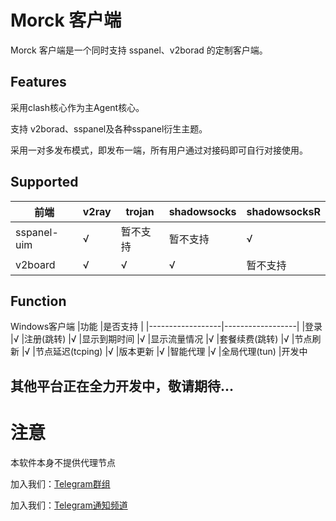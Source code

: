 # Morck 客户端

Morck 客户端是一个同时支持 sspanel、v2borad 的定制客户端。


## Features

采用clash核心作为主Agent核心。

支持 v2borad、sspanel及各种sspanel衍生主题。

采用一对多发布模式，即发布一端，所有用户通过对接码即可自行对接使用。


## Supported

|前端              |v2ray              |trojan           |shadowsocks           |shadowsocksR           |
|------------------|------------------|------------------|------------------|------------------|
|sspanel-uim	   |√                 |暂不支持                 |暂不支持                 |√                 |
|v2board	   |√                 |√                 |√                 |暂不支持                 |


## Function
Windows客户端
|功能              |是否支持              |
|------------------|------------------|
|登录                 |√ 
|注册(跳转)                 |√
|显示到期时间                 |√
|显示流量情况                 |√
|套餐续费(跳转)                 |√
|节点刷新                 |√
|节点延迟(tcping)                 |√
|版本更新                 |√
|智能代理                 |√
|全局代理(tun)                 |开发中


## 其他平台正在全力开发中，敬请期待...


# 注意
本软件本身不提供代理节点


加入我们：[Telegram群组](https://t.me/morckcs)

加入我们：[Telegram通知频道](https://t.me/morckgroup)
